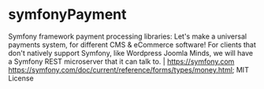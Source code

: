 # symfonyPayment
Symfony framework payment processing libraries: Let's make a universal payments system, for different CMS &amp; eCommerce software! For clients that don't natively support Symfony, like Wordpress Joomla Minds, we will have a Symfony REST microserver that it can talk to. | https://symfony.com https://symfony.com/doc/current/reference/forms/types/money.html; MIT License
